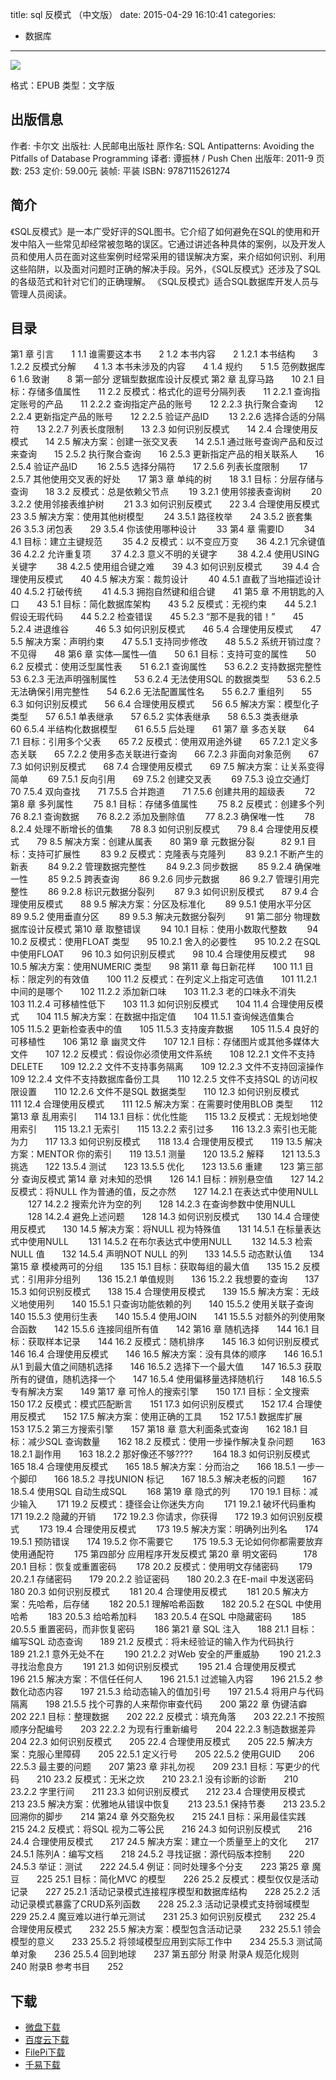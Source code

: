 title: sql 反模式 （中文版）
date: 2015-04-29 16:10:41
categories:
  - 数据库
---

![](http://img5.douban.com/lpic/s8846357.jpg)

格式：EPUB
类型：文字版

<!--more-->

## 出版信息 ##

作者: 卡尔文 
出版社: 人民邮电出版社
原作名: SQL Antipatterns: Avoiding the Pitfalls of Database Programming
译者: 谭振林 / Push Chen 
出版年: 2011-9
页数: 253
定价: 59.00元
装帧: 平装
ISBN: 9787115261274

## 简介 ##

《SQL反模式》是一本广受好评的SQL图书。它介绍了如何避免在SQL的使用和开发中陷入一些常见却经常被忽略的误区。它通过讲述各种具体的案例，以及开发人员和使用人员在面对这些案例时经常采用的错误解决方案，来介绍如何识别、利用这些陷阱，以及面对问题时正确的解决手段。另外，《SQL反模式》还涉及了SQL的各级范式和针对它们的正确理解。
《SQL反模式》适合SQL数据库开发人员与管理人员阅读。

## 目录 ##

第1 章 引言　　1
1.1 谁需要这本书　　2
1.2 本书内容　　2
1.2.1 本书结构　　3
1.2.2 反模式分解　　4
1.3 本书未涉及的内容　　4
1.4 规约　　5
1.5 范例数据库　　6
1.6 致谢　　8
第一部分 逻辑型数据库设计反模式
第2 章 乱穿马路　　10
2.1 目标：存储多值属性　　11
2.2 反模式：格式化的逗号分隔列表　　11
2.2.1 查询指定账号的产品　　11
2.2.2 查询指定产品的账号　　12
2.2.3 执行聚合查询　　12
2.2.4 更新指定产品的账号　　12
2.2.5 验证产品ID 　　13
2.2.6 选择合适的分隔符　　13
2.2.7 列表长度限制　　13
2.3 如何识别反模式　　14
2.4 合理使用反模式　　14
2.5 解决方案：创建一张交叉表　　14
2.5.1 通过账号查询产品和反过来查询　　15
2.5.2 执行聚合查询　　16
2.5.3 更新指定产品的相关联系人　　16
2.5.4 验证产品ID 　　16
2.5.5 选择分隔符　　17
2.5.6 列表长度限制　　 17
2.5.7 其他使用交叉表的好处　　17
第3 章 单纯的树　　18
3.1 目标：分层存储与查询　　18
3.2 反模式：总是依赖父节点　　 19
3.2.1 使用邻接表查询树　　 20
3.2.2 使用邻接表维护树　　 21
3.3 如何识别反模式　　22
3.4 合理使用反模式　　23
3.5 解决方案：使用其他树模型　　 24
3.5.1 路径枚举　　24
3.5.2 嵌套集　　26
3.5.3 闭包表　　29
3.5.4 你该使用哪种设计　　 33
第4 章 需要ID　　 34
4.1 目标：建立主键规范　　 35
4.2 反模式：以不变应万变　　36
4.2.1 冗余键值　　 36
4.2.2 允许重复项　　 37
4.2.3 意义不明的关键字　　 38
4.2.4 使用USING 关键字　　 38
4.2.5 使用组合键之难　　39
4.3 如何识别反模式　　 39
4.4 合理使用反模式　　40
4.5 解决方案：裁剪设计　　 40
4.5.1 直截了当地描述设计　　40
4.5.2 打破传统　　 41
4.5.3 拥抱自然键和组合键　　41
第5 章 不用钥匙的入口　　43
5.1 目标：简化数据库架构　　43
5.2 反模式：无视约束　　44
5.2.1 假设无瑕代码　　44
5.2.2 检查错误　　45
5.2.3 “那不是我的错！”　　45
5.2.4 进退维谷　　　46
5.3 如何识别反模式　　46
5.4 合理使用反模式　　47
5.5 解决方案：声明约束　　47
5.5.1 支持同步修改　　48
5.5.2 系统开销过度？不见得　　48
第6 章 实体—属性—值　　50
6.1 目标：支持可变的属性　　50
6.2 反模式：使用泛型属性表　　51
6.2.1 查询属性　　53
6.2.2 支持数据完整性　　53
6.2.3 无法声明强制属性　　53
6.2.4 无法使用SQL 的数据类型　　53
6.2.5 无法确保引用完整性　　54
6.2.6 无法配置属性名　　55
6.2.7 重组列　　55
6.3 如何识别反模式　　56
6.4 合理使用反模式　　56
6.5 解决方案：模型化子类型　　57
6.5.1 单表继承　　57
6.5.2 实体表继承　　58
6.5.3 类表继承　　60
6.5.4 半结构化数据模型　　61
6.5.5 后处理　　61
第7 章 多态关联　　64
7.1 目标：引用多个父表　　65
7.2 反模式：使用双用途外键　　65
7.2.1 定义多态关联　　65
7.2.2 使用多态关联进行查询　　66
7.2.3 非面向对象范例　　67
7.3 如何识别反模式　　68
7.4 合理使用反模式　　69
7.5 解决方案：让关系变得简单　　 69
7.5.1 反向引用　　69
7.5.2 创建交叉表　　 69
7.5.3 设立交通灯　　 70
7.5.4 双向查找　　71
7.5.5 合并跑道　　71
7.5.6 创建共用的超级表　　 72
第8 章 多列属性　　 75
8.1 目标：存储多值属性　　 75
8.2 反模式：创建多个列　　 76
8.2.1 查询数据　　76
8.2.2 添加及删除值　　 77
8.2.3 确保唯一性　　 78
8.2.4 处理不断增长的值集　　78
8.3 如何识别反模式　　79
8.4 合理使用反模式　　79
8.5 解决方案：创建从属表　　80
第9 章 元数据分裂　　　82
9.1 目标：支持可扩展性　　 83
9.2 反模式：克隆表与克隆列　　 83
9.2.1 不断产生的新表　　 84
9.2.2 管理数据完整性　　 84
9.2.3 同步数据　　 85
9.2.4 确保唯一性　　 85
9.2.5 跨表查询　　 86
9.2.6 同步元数据　　 86
9.2.7 管理引用完整性　　 86
9.2.8 标识元数据分裂列　　 87
9.3 如何识别反模式　　87
9.4 合理使用反模式　　88
9.5 解决方案：分区及标准化　　 89
9.5.1 使用水平分区　　 89
9.5.2 使用垂直分区　　 89
9.5.3 解决元数据分裂列　　 91
第二部分 物理数据库设计反模式
第10 章 取整错误　　 94
10.1 目标：使用小数取代整数　　 94
10.2 反模式：使用FLOAT 类型　　95
10.2.1 舍入的必要性　　95
10.2.2 在SQL 中使用FLOAT　　96
10.3 如何识别反模式　　98
10.4 合理使用反模式　　98
10.5 解决方案：使用NUMERIC 类型　　98
第11 章 每日新花样　　100
11.1 目标：限定列的有效值　　100
11.2 反模式：在列定义上指定可选值　　101
11.2.1 中间的是哪个　　102
11.2.2 添加新口味　　103
11.2.3 老的口味永不消失　　103
11.2.4 可移植性低下　　103
11.3 如何识别反模式　　104
11.4 合理使用反模式　　104
11.5 解决方案：在数据中指定值　　104
11.5.1 查询候选值集合　　105
11.5.2 更新检查表中的值　　105
11.5.3 支持废弃数据　　105
11.5.4 良好的可移植性　　106
第12 章 幽灵文件　　107
12.1 目标：存储图片或其他多媒体大文件　　107
12.2 反模式：假设你必须使用文件系统　　108
12.2.1 文件不支持DELETE　　109
12.2.2 文件不支持事务隔离　　109
12.2.3 文件不支持回滚操作　　109
12.2.4 文件不支持数据库备份工具　　110
12.2.5 文件不支持SQL 的访问权限设置　　110
12.2.6 文件不是SQL 数据类型　　110
12.3 如何识别反模式　　111
12.4 合理使用反模式　　111
12.5 解决方案：在需要时使用BLOB 类型　　112
第13 章 乱用索引　　114
13.1 目标：优化性能　　115
13.2 反模式：无规划地使用索引　　115
13.2.1 无索引　　115
13.2.2 索引过多　　116
13.2.3 索引也无能为力　　117
13.3 如何识别反模式　　118
13.4 合理使用反模式　　119
13.5 解决方案：MENTOR 你的索引　　119
13.5.1 测量　　120
13.5.2 解释　　121
13.5.3 挑选　　122
13.5.4 测试　　123
13.5.5 优化　　123
13.5.6 重建　　123
第三部分 查询反模式
第14 章 对未知的恐惧　　126
14.1 目标：辨别悬空值　　127
14.2 反模式：将NULL 作为普通的值，反之亦然　　127
14.2.1 在表达式中使用NULL 　　127
14.2.2 搜索允许为空的列　　128
14.2.3 在查询参数中使用NULL 　　128
14.2.4 避免上述问题　　128
14.3 如何识别反模式　　130
14.4 合理使用反模式　　130
14.5 解决方案：将NULL 视为特殊值　　131
14.5.1 在标量表达式中使用NULL 　　131
14.5.2 在布尔表达式中使用NULL 　　132
14.5.3 检索NULL 值　　132
14.5.4 声明NOT NULL 的列　　133
14.5.5 动态默认值　　134
第15 章 模棱两可的分组　　135
15.1 目标：获取每组的最大值　　135
15.2 反模式：引用非分组列　　136
15.2.1 单值规则　　136
15.2.2 我想要的查询　　137
15.3 如何识别反模式　　138
15.4 合理使用反模式　　139
15.5 解决方案：无歧义地使用列　　140
15.5.1 只查询功能依赖的列　　140
15.5.2 使用关联子查询　　140
15.5.3 使用衍生表　　140
15.5.4 使用JOIN　　141
15.5.5 对额外的列使用聚合函数　　142
15.5.6 连接同组所有值　　142
第16 章 随机选择　　144
16.1 目标：获取样本记录　　144
16.2 反模式：随机排序　　145
16.3 如何识别反模式　　146
16.4 合理使用反模式　　146
16.5 解决方案：没有具体的顺序　　146
16.5.1 从1 到最大值之间随机选择　　146
16.5.2 选择下一个最大值　　147
16.5.3 获取所有的键值，随机选择一个　　147
16.5.4 使用偏移量选择随机行　　148
16.5.5 专有解决方案　　149
第17 章 可怜人的搜索引擎　　150
17.1 目标：全文搜索　　150
17.2 反模式：模式匹配断言　　151
17.3 如何识别反模式　　152
17.4 合理使用反模式　　152
17.5 解决方案：使用正确的工具　　152
17.5.1 数据库扩展　　153
17.5.2 第三方搜索引擎　　157
第18 章 意大利面条式查询　　162
18.1 目标：减少SQL 查询数量　　162
18.2 反模式：使用一步操作解决复杂问题　　163
18.2.1 副作用　　163
18.2.2 那好像还不够???? 　　164
18.3 如何识别反模式　　165
18.4 合理使用反模式　　165
18.5 解决方案：分而治之　　166
18.5.1 一步一个脚印　　166
18.5.2 寻找UNION 标记　　167
18.5.3 解决老板的问题　　167
18.5.4 使用SQL 自动生成SQL 　　168
第19 章 隐式的列　　 170
19.1 目标：减少输入　　 171
19.2 反模式：捷径会让你迷失方向　　 171
19.2.1 破坏代码重构　　171
19.2.2 隐藏的开销　　172
19.2.3 你请求，你获得　　172
19.3 如何识别反模式　　 173
19.4 合理使用反模式　　 173
19.5 解决方案：明确列出列名　　174
19.5.1 预防错误　　174
19.5.2 你不需要它　　 175
19.5.3 无论如何你都需要放弃使用通配符　　 175
第四部分 应用程序开发反模式
第20 章 明文密码　　　178
20.1 目标：恢复或重置密码　　 178
20.2 反模式：使用明文存储密码　　 179
20.2.1 存储密码　　179
20.2.2 验证密码　　180
20.2.3 在E-mail 中发送密码　　180
20.3 如何识别反模式　　 181
20.4 合理使用反模式　　 181
20.5 解决方案：先哈希，后存储　　 182
20.5.1 理解哈希函数　　182
20.5.2 在SQL 中使用哈希　　 183
20.5.3 给哈希加料　　183
20.5.4 在SQL 中隐藏密码　　 185
20.5.5 重置密码，而非恢复密码　　 186
第21 章 SQL 注入　　188
21.1 目标：编写SQL 动态查询　　189
21.2 反模式：将未经验证的输入作为代码执行　　189
21.2.1 意外无处不在　　 190
21.2.2 对Web 安全的严重威胁　　 190
21.2.3 寻找治愈良方　　 191
21.3 如何识别反模式　　 195
21.4 合理使用反模式　　 196
21.5 解决方案：不信任任何人　　196
21.5.1 过滤输入内容　　196
21.5.2 参数化动态内容　　197
21.5.3 给动态输入的值加引号　　197
21.5.4 将用户与代码隔离　　198
21.5.5 找个可靠的人来帮你审查代码　　200
第22 章 伪键洁癖　　202
22.1 目标：整理数据　　202
22.2 反模式：填充角落　　203
22.2.1 不按照顺序分配编号　　203
22.2.2 为现有行重新编号　　204
22.2.3 制造数据差异　　204
22.3 如何识别反模式　　205
22.4 合理使用反模式　　205
22.5 解决方案：克服心里障碍　　205
22.5.1 定义行号　　205
22.5.2 使用GUID　　206
22.5.3 最主要的问题　　207
第23 章 非礼勿视　　209
23.1 目标：写更少的代码　　210
23.2 反模式：无米之炊　　210
23.2.1 没有诊断的诊断　　210
23.2.2 字里行间　　211
23.3 如何识别反模式　　212
23.4 合理使用反模式　　213
23.5 解决方案：优雅地从错误中恢复　　213
23.5.1 保持节奏　　213
23.5.2 回溯你的脚步　　214
第24 章 外交豁免权　　215
24.1 目标：采用最佳实践　　215
24.2 反模式：将SQL 视为二等公民　　216
24.3 如何识别反模式　　216
24.4 合理使用反模式　　217
24.5 解决方案：建立一个质量至上的文化　　217
24.5.1 陈列A：编写文档　　218
24.5.2 寻找证据：源代码版本控制　　220
24.5.3 举证：测试　　222
24.5.4 例证：同时处理多个分支　　223
第25 章 魔豆　　225
25.1 目标：简化MVC 的模型　　226
25.2 反模式：模型仅仅是活动记录　　227
25.2.1 活动记录模式连接程序模型和数据库结构　　228
25.2.2 活动记录模式暴露了CRUD系列函数　　228
25.2.3 活动记录模式支持弱域模型　　229
25.2.4 魔豆难以进行单元测试　　231
25.3 如何识别反模式　　232
25.4 合理使用反模式　　232
25.5 解决方案：模型包含活动记录　　232
25.5.1 领会模型的意义　　233
25.5.2 将领域模型应用到实际工作中　　234
25.5.3 测试简单对象　　236
25.5.4 回到地球　　237
第五部分 附录
附录A 规范化规则　　240
附录B 参考书目　　252

## 下载 ##

* [微盘下载](http://vdisk.weibo.com/s/aADaW4YROSVi3)
* [百度云下载](http://pan.baidu.com/s/1eQGQ7aa)
* [FilePi下载](http://filepi.com/i/2zs8CVE)
* [千易下载](http://1000eb.com/1ggbw)
